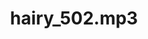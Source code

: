 ---
title: hairy_502.mp3
vocals: false
best: false
definitive: false
recordings: hairy-502
filename: hairy.mp3
mixes: hairy_502-mp3
folder: 2007-06-02/hairy
weight: 0
---